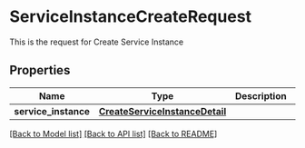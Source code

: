 # ServiceInstanceCreateRequest

This is the request for Create Service Instance
## Properties
Name | Type | Description | Notes
------------ | ------------- | ------------- | -------------
**service_instance** | [**CreateServiceInstanceDetail**](CreateServiceInstanceDetail.md) |  | [optional] 

[[Back to Model list]](../README.md#documentation-for-models) [[Back to API list]](../README.md#documentation-for-api-endpoints) [[Back to README]](../README.md)


